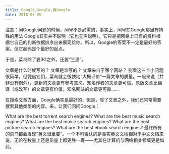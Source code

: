 ```yaml
---
title: Google,Google,再Google
date: 2018-05-20
---
```


注意：问Google问题的时候，问号不是必需的，事实上，问号在Google那里有特殊的用法
Google其实并不聪明（它也无需聪明），它只是把网络上已有的资料根据它自己的判断依据排序出来展现给你。所以，Google的答案不一定是最好的答案。但它起码是个最好的起点。

于是，菜鸟除了要3G之外，还要“三思”。

文章是什么时候写的？
文章是谁写的？
文章来自于哪个网站？
别看这三个小问题很简单，但凭借它们，菜鸟就会很快地“大概评价”一篇文章的质量。一般来说（并非没有例外），更新的文章更有参考意义，知名作者的文章更可信，原版文章比翻译（或改写）的文章更有价值，知名网站的文章更可靠……

在搜索文章方面，Google确实是最好的，但是，除了文章之外，我们还常常需要搜索其他类型的内容。来，让我们问问Google：

What are the best torrent search engines?
What are the best music search engines?
What are the best movie search engines?
What are the best picture search engines?
What are the best ebook search engines?
最终所有的菜鸟都会发现“英文很重要”。一个不可否认的是事实英文文档相对于中文文档来说，无论在数量上还是质量上都更胜一筹——尤其在计算机与网络相关领域更是如此。
